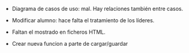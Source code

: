* Diagrama de casos de uso: mal. Hay relaciones también entre casos.

* Modificar alumno: hace falta el tratamiento de los líderes.

* Faltan el mostrado en ficheros HTML.

* Crear nueva funcion a parte de cargar/guardar 
